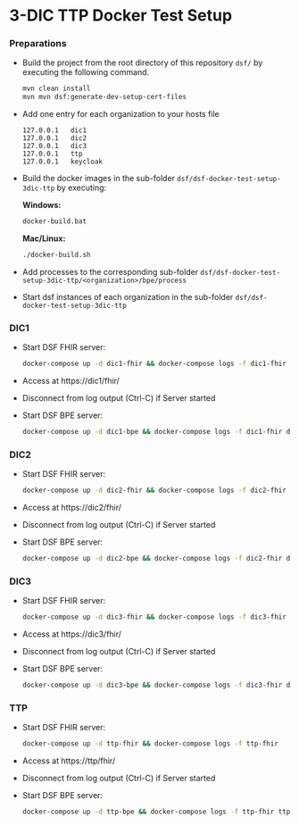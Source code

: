 # 3-DIC TTP Docker Test Setup

### Preparations

* Build the project from the root directory of this repository `dsf/` by executing the following command.

    ```sh
    mvn clean install
    mvn mvn dsf:generate-dev-setup-cert-files
    ```

* Add one entry for each organization to your hosts file

    ```
    127.0.0.1	dic1
    127.0.0.1	dic2
    127.0.0.1	dic3
    127.0.0.1	ttp
    127.0.0.1	keycloak
    ```

* Build the docker images in the sub-folder `dsf/dsf-docker-test-setup-3dic-ttp` by executing:

    **Windows:**
    ```sh
    docker-build.bat
    ```

    **Mac/Linux:**
    ```sh
    ./docker-build.sh
    ```

* Add processes to the corresponding sub-folder `dsf/dsf-docker-test-setup-3dic-ttp/<organization>/bpe/process`
* Start dsf instances of each organization in the sub-folder `dsf/dsf-docker-test-setup-3dic-ttp`

### DIC1

* Start DSF FHIR server:

    ```sh
    docker-compose up -d dic1-fhir && docker-compose logs -f dic1-fhir
    ```

* Access at https://dic1/fhir/
* Disconnect from log output (Ctrl-C) if Server started
* Start DSF BPE server:

    ```sh
    docker-compose up -d dic1-bpe && docker-compose logs -f dic1-fhir dic1-bpe
    ```

### DIC2

* Start DSF FHIR server:

    ```sh
    docker-compose up -d dic2-fhir && docker-compose logs -f dic2-fhir
    ```

* Access at https://dic2/fhir/
* Disconnect from log output (Ctrl-C) if Server started
* Start DSF BPE server:

    ```sh
    docker-compose up -d dic2-bpe && docker-compose logs -f dic2-fhir dic2-bpe
    ```

### DIC3

* Start DSF FHIR server:

    ```sh
    docker-compose up -d dic3-fhir && docker-compose logs -f dic3-fhir
    ```

* Access at https://dic3/fhir/
* Disconnect from log output (Ctrl-C) if Server started
* Start DSF BPE server:

    ```sh
    docker-compose up -d dic3-bpe && docker-compose logs -f dic3-fhir dic3-bpe
    ```

### TTP

* Start DSF FHIR server:

    ```sh
    docker-compose up -d ttp-fhir && docker-compose logs -f ttp-fhir
    ```

* Access at https://ttp/fhir/
* Disconnect from log output (Ctrl-C) if Server started
* Start DSF BPE server:

    ```sh
    docker-compose up -d ttp-bpe && docker-compose logs -f ttp-fhir ttp-bpe
    ```